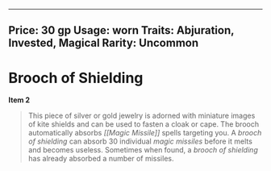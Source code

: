 
---
Price: 30 gp
Usage: worn
Traits: Abjuration, Invested, Magical
Rarity: Uncommon
---

# Brooch of Shielding

**Item 2**

> This piece of silver or gold jewelry is adorned with miniature images of kite shields and can be used to fasten a cloak or cape. The brooch automatically absorbs *[[Magic Missile]]* spells targeting you. A *brooch of shielding* can absorb 30 individual *magic missiles* before it melts and becomes useless. Sometimes when found, a *brooch of shielding* has already absorbed a number of missiles.
